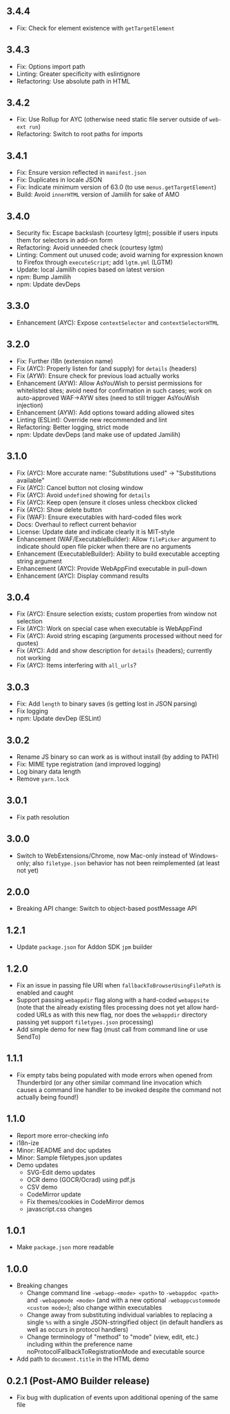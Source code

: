 ## 3.4.4

- Fix: Check for element existence with `getTargetElement`

## 3.4.3

- Fix: Options import path
- Linting: Greater specificity with eslintignore
- Refactoring: Use absolute path in HTML

## 3.4.2

- Fix: Use Rollup for AYC (otherwise need static file server outside of
    `web-ext run`)
- Refactoring: Switch to root paths for imports

## 3.4.1

- Fix: Ensure version reflected in `manifest.json`
- Fix: Duplicates in locale JSON
- Fix: Indicate minimum version of 63.0 (to use `menus.getTargetElement`)
- Build: Avoid `innerHTML` version of Jamilih for sake of AMO

## 3.4.0

- Security fix: Escape backslash (courtesy lgtm); possible if users
    inputs them for selectors in add-on form
- Refactoring: Avoid unneeded check (courtesy lgtm)
- Linting: Comment out unused code; avoid warning for expression
    known to Firefox through `executeScript`; add `lgtm.yml` (LGTM)
- Update: local Jamilih copies based on latest version
- npm: Bump Jamilih
- npm: Update devDeps

## 3.3.0

- Enhancement (AYC): Expose `contextSelector` and `contextSelectorHTML`

## 3.2.0

- Fix: Further i18n (extension name)
- Fix (AYC): Properly listen for (and supply) for `details` (headers)
- Fix (AYW): Ensure check for previous load actually works
- Enhancement (AYW): Allow AsYouWish to persist permissions for
    whitelisted sites; avoid need for confirmation in such cases; work on
    auto-approved WAF->AYW sites (need to still trigger AsYouWish injection)
- Enhancement (AYW): Add options toward adding allowed sites
- Linting (ESLint): Override new recommended and lint
- Refactoring: Better logging, strict mode
- npm: Update devDeps (and make use of updated Jamilih)

## 3.1.0

- Fix (AYC): More accurate name: "Substitutions used" -> "Substitutions available"
- Fix (AYC): Cancel button not closing window
- Fix (AYC): Avoid `undefined` showing for `details`
- Fix (AYC): Keep open (ensure it closes unless checkbox clicked
- Fix (AYC): Show delete button
- Fix (WAF): Ensure executables with hard-coded files work
- Docs: Overhaul to reflect current behavior
- License: Update date and indicate clearly it is MIT-style
- Enhancement (WAF/ExecutableBuilder): Allow `filePicker` argument to indicate
    should open file picker when there are no arguments
- Enhancement (ExecutableBuilder): Ability to build executable accepting
    string argument
- Enhancement (AYC): Provide WebAppFind executable in pull-down
- Enhancement (AYC): Display command results

## 3.0.4

- Fix (AYC): Ensure selection exists; custom properties from window not
    selection
- Fix (AYC): Work on special case when executable is WebAppFind
- Fix (AYC): Avoid string escaping (arguments processed without need for
    quotes)
- Fix (AYC): Add and show description for `details` (headers); currently
    not working
- Fix (AYC): Items interfering with `all_urls`?

## 3.0.3

- Fix: Add `length` to binary saves (is getting lost in JSON parsing)
- Fix logging
- npm: Update devDep (ESLint)

## 3.0.2

- Rename JS binary so can work as is without install (by adding to PATH)
- Fix: MIME type registration (and improved logging)
- Log binary data length
- Remove `yarn.lock`

## 3.0.1

- Fix path resolution

## 3.0.0

- Switch to WebExtensions/Chrome, now Mac-only instead of Windows-only; also
    `filetype.json` behavior has not been reimplemented (at least not yet)

## 2.0.0

- Breaking API change: Switch to object-based postMessage API

## 1.2.1

- Update `package.json` for Addon SDK `jpm` builder

## 1.2.0

- Fix an issue in passing file URI when `fallbackToBrowserUsingFilePath` is enabled and caught
- Support passing `webappdir` flag along with a hard-coded `webappsite` (note that the already existing files processing does not yet allow hard-coded URLs as with this new flag, nor does the `webappdir` directory passing yet support `filetypes.json` processing)
- Add simple demo for new flag (must call from command line or use SendTo)

## 1.1.1

- Fix empty tabs being populated with mode errors when opened from Thunderbird (or any other similar command line invocation which causes a command line handler to be invoked despite the command not actually being found!)

## 1.1.0

- Report more error-checking info
- i18n-ize
- Minor: README and doc updates
- Minor: Sample filetypes.json updates
- Demo updates
    - SVG-Edit demo updates
    - OCR demo (GOCR/Ocrad) using pdf.js
    - CSV demo
    - CodeMirror update
    - Fix themes/cookies in CodeMirror demos
    - javascript.css changes

## 1.0.1

- Make `package.json` more readable

## 1.0.0

- Breaking changes
    - Change command line `-webapp-<mode> <path>` to `-webappdoc <path>` and `-webappmode <mode>` (and with a new optional `-webappcustommode <custom mode>`); also change within executables
    - Change away from substituting individual variables to replacing a single `%s` with a single JSON-stringified object (in default handlers as well as occurs in protocol handlers)
    - Change terminology of "method" to "mode" (view, edit, etc.) including within the preference name noProtocolFallbackToRegistrationMode and executable source
- Add path to `document.title` in the HTML demo

## 0.2.1 (Post-AMO Builder release)

- Fix bug with duplication of events upon additional opening of the same file
